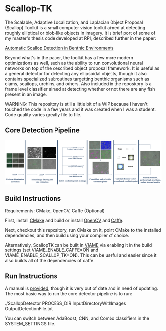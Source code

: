 
Scallop-TK
==========

The Scalable, Adaptive Localization, and Laplacian Object Proposal
(Scallop) Toolkit is a small computer vision toolkit aimed at
detecting roughly elliptical or blob-like objects in imagery. It
is brief port of some of my master's thesis code developed at RPI,
described further in the paper:

[Automatic Scallop Detection in Benthic Environments](Documentation/Paper.pdf)

Beyond what's in the paper, the toolkit has a few more modern optimizations
as well, such as the ability to run convolutional neural networks on top of the
described object proposal framework. It is useful as a general detector
for detecting any ellipsoidal objects, though it also contains specialized
subroutines targetting benthic organisms such as clams, scallops, urchins,
and others. Also included in the repository is a frame level classifier aimed
at detecting whether or not there are any fish present in an image.

WARNING: This repository is still a little bit of a WIP because I haven't
touched the code in a few years and it was created when I was a student.
Code quality varies greatly file to file.


Core Detection Pipeline
-----------------------

![Pipeline Image](Documentation/ExamplePipeline.png)


Build Instructions
------------------

Requirements: CMake, OpenCV, Caffe (Optional)

First, install [CMake](https://cmake.org/runningcmake/) and build or install
[OpenCV](http://opencv.org/) and [Caffe](http://caffe.berkeleyvision.org/).

Next, checkout this repository, run CMake on it, point CMake to the installed
dependencies, and then build using your compiler of choice.

Alternatively, ScallopTK can be built in [VIAME](https://github.com/Kitware/VIAME.git)
via enabling it in the build settings (set VIAME_ENABLE_CAFFE=ON and
VIAME_ENABLE_SCALLOP_TK=ON). This can be useful and easier since it also builds all
of the dependencies of caffe.

Run Instructions
----------------

A manual is [provided](Documentation/Manual.pdf), though it is very out of date and in need of
updating. The most basic way to run the core detector pipeline is to run:

./ScallopDetector PROCESS_DIR InputDirectoryWithImages OutputDetectionFile.txt

You can switch between AdaBoost, CNN, and Combo classifiers in the SYSTEM_SETTINGS file.
